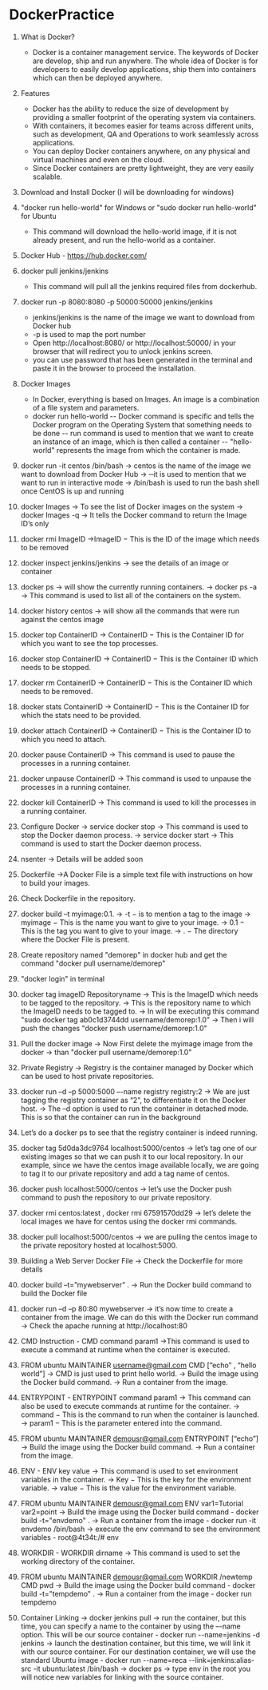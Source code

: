 # DockerPractice

1. What is Docker?
    - Docker is a container management service. The keywords of Docker are develop, ship and run anywhere. The whole idea of Docker is for developers to easily develop applications, ship them into containers which can then be deployed anywhere.

2. Features
    - Docker has the ability to reduce the size of development by providing a smaller footprint of the operating system via containers.
    - With containers, it becomes easier for teams across different units, such as development, QA and Operations to work seamlessly across applications.
    - You can deploy Docker containers anywhere, on any physical and virtual machines and even on the cloud.
    - Since Docker containers are pretty lightweight, they are very easily scalable.

3. Download and Install Docker (I will be downloading for windows)

4. "docker run hello-world" for Windows or "sudo docker run hello-world" for Ubuntu
    - This command will download the hello-world image, if it is not already present, and run the hello-world as a container.

5. Docker Hub - https://hub.docker.com/

6. docker pull jenkins/jenkins
    - This command will pull all the jenkins required files from dockerhub.

7. docker run -p 8080:8080 -p 50000:50000 jenkins/jenkins
    - jenkins/jenkins is the name of the image we want to download from Docker hub
    - -p is used to map the port number
    - Open http://localhost:8080/ or http://localhost:50000/ in your browser that will redirect you to unlock jenkins screen.
    - you can use password that has been generated in the terminal and paste it in the browser to proceed the installation.

8. Docker Images
    - In Docker, everything is based on Images. An image is a combination of a file system and parameters.
    - docker run hello-world 
        -- Docker command is specific and tells the Docker program on the Operating System that something needs to be done
        -- run command is used to mention that we want to create an instance of an image, which is then called a container
        -- "hello-world" represents the image from which the container is made.

9. docker run -it centos /bin/bash
-> centos is the name of the image we want to download from Docker Hub
-> ─it is used to mention that we want to run in interactive mode
-> /bin/bash is used to run the bash shell once CentOS is up and running

10. docker Images
-> To see the list of Docker images on the system
-> docker Images -q -> It tells the Docker command to return the Image ID’s only

11. docker rmi ImageID
->ImageID − This is the ID of the image which needs to be removed

12. docker inspect jenkins/jenkins
-> see the details of an image or container

13. docker ps
-> will show the currently running containers.
-> docker ps -a -> This command is used to list all of the containers on the system.

14. docker history centos
-> will show all the commands that were run against the centos image

15. docker top ContainerID 
-> ContainerID − This is the Container ID for which you want to see the top processes.

16. docker stop ContainerID 
-> ContainerID − This is the Container ID which needs to be stopped.

17. docker rm ContainerID 
-> ContainerID − This is the Container ID which needs to be removed.

18. docker stats ContainerID 
-> ContainerID − This is the Container ID for which the stats need to be provided.

19. docker attach ContainerID 
-> ContainerID − This is the Container ID to which you need to attach.

20. docker pause ContainerID 
-> This command is used to pause the processes in a running container.

21. docker unpause ContainerID
-> This command is used to unpause the processes in a running container.

22. docker kill ContainerID
-> This command is used to kill the processes in a running container.

23. Configure Docker
-> service docker stop -> This command is used to stop the Docker daemon process.
-> service docker start  -> This command is used to start the Docker daemon process.

24. nsenter 
-> Details will be added soon

25. Dockerfile
->A Docker File is a simple text file with instructions on how to build your images.

26. Check Dockerfile in the repository.

27. docker build –t myimage:0.1. 
-> -t − is to mention a tag to the image
-> myimage − This is the name you want to give to your image.
-> 0.1 − This is the tag you want to give to your image.
-> . − The directory where the Docker File is present.

28. Create repository named "demorep" in docker hub and get the command "docker pull username/demorep"

29. "docker login" in terminal  

30. docker tag imageID Repositoryname 
-> This is the ImageID which needs to be tagged to the repository.
-> This is the repository name to which the ImageID needs to be tagged to.
-> In will be executing this command "sudo docker tag ab0c1d3744dd username/demorep:1.0"
-> Then i will push the changes "docker push username/demorep:1.0"

31. Pull the docker image
-> Now First delete the myimage image from the docker
-> than "docker pull username/demorep:1.0"

32. Private Registry
-> Registry is the container managed by Docker which can be used to host private repositories.

33. docker run –d –p 5000:5000 –-name registry registry:2
-> We are just tagging the registry container as “2”, to differentiate it on the Docker host.
-> The –d option is used to run the container in detached mode. This is so that the container can run in the background

34. Let’s do a docker ps to see that the registry container is indeed running.

35. docker tag 5d0da3dc9764 localhost:5000/centos 
-> let’s tag one of our existing images so that we can push it to our local repository. In our example, since we have the centos image available locally, we are going to tag it to our private repository and add a tag name of centos.

36. docker push localhost:5000/centos 
-> let’s use the Docker push command to push the repository to our private repository.

37. docker rmi centos:latest , docker rmi 67591570dd29
-> let’s delete the local images we have for centos using the docker rmi commands.

38. docker pull localhost:5000/centos
-> we are pulling the centos image to the private repository hosted at localhost:5000.

39. Building a Web Server Docker File
-> Check the Dockerfile for more details

40. docker build –t=”mywebserver” .
-> Run the Docker build command to build the Docker file

41. docker run –d –p 80:80 mywebserver 
-> it’s now time to create a container from the image. We can do this with the Docker run command
-> Check the apache running at http://localhost:80

42. CMD Instruction - CMD command param1 
->This command is used to execute a command at runtime when the container is executed. 

43. FROM ubuntu 
MAINTAINER username@gmail.com 
CMD [“echo” , “hello world”] 
-> CMD is just used to print hello world.
-> Build the image using the Docker build command.
-> Run a container from the image.

44. ENTRYPOINT - ENTRYPOINT command param1 
-> This command can also be used to execute commands at runtime for the container.
-> command − This is the command to run when the container is launched.
-> param1 − This is the parameter entered into the command.

45. FROM ubuntu 
MAINTAINER demousr@gmail.com 
ENTRYPOINT [“echo”]
-> Build the image using the Docker build command.
-> Run a container from the image.

46. ENV - ENV key value 
-> This command is used to set environment variables in the container.
-> Key − This is the key for the environment variable.
-> value − This is the value for the environment variable.

47. FROM ubuntu 
MAINTAINER demousr@gmail.com 
ENV var1=Tutorial var2=point 
-> Build the image using the Docker build command - docker build -t="envdemo" .
-> Run a container from the image - docker run -it envdemo /bin/bash
-> execute the env command to see the environment variables - root@4t34t:/# env

48. WORKDIR - WORKDIR dirname 
-> This command is used to set the working directory of the container.

49. FROM ubuntu 
MAINTAINER demousr@gmail.com 
WORKDIR /newtemp 
CMD pwd
-> Build the image using the Docker build command - docker build -t="tempdemo" .
-> Run a container from the image - docker run tempdemo

50. Container Linking
-> docker jenkins pull
-> run the container, but this time, you can specify a name to the container by using the –-name option. This will be our source container - docker run --name=jenkins -d jenkins
-> launch the destination container, but this time, we will link it with our source container. For our destination container, we will use the standard Ubuntu image - docker run --name=reca --link=jenkins:alias-src -it ubuntu:latest /bin/bash
-> docker ps
-> type env in the root you will notice new variables for linking with the source container.
